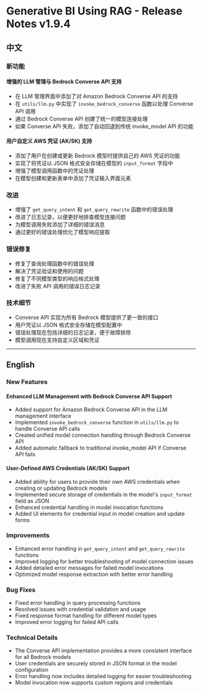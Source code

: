 # Generative BI Using RAG - Release Notes v1.9.4

## 中文

### 新功能

#### 增强的 LLM 管理与 Bedrock Converse API 支持
- 在 LLM 管理界面中添加了对 Amazon Bedrock Converse API 的支持
- 在 `utils/llm.py` 中实现了 `invoke_bedrock_converse` 函数以处理 Converse API 调用
- 通过 Bedrock Converse API 创建了统一的模型连接处理
- 如果 Converse API 失败，添加了自动回退到传统 invoke_model API 的功能

#### 用户自定义 AWS 凭证 (AK/SK) 支持
- 添加了用户在创建或更新 Bedrock 模型时提供自己的 AWS 凭证的功能
- 实现了将凭证以 JSON 格式安全存储在模型的 `input_format` 字段中
- 增强了模型调用函数中的凭证处理
- 在模型创建和更新表单中添加了凭证输入界面元素

### 改进
- 增强了 `get_query_intent` 和 `get_query_rewrite` 函数中的错误处理
- 改进了日志记录，以便更好地排查模型连接问题
- 为模型调用失败添加了详细的错误消息
- 通过更好的错误处理优化了模型响应提取

### 错误修复
- 修复了查询处理函数中的错误处理
- 解决了凭证验证和使用的问题
- 修复了不同模型类型的响应格式处理
- 改进了失败 API 调用的错误日志记录

### 技术细节
- Converse API 实现为所有 Bedrock 模型提供了更一致的接口
- 用户凭证以 JSON 格式安全存储在模型配置中
- 错误处理现在包括详细的日志记录，便于故障排除
- 模型调用现在支持自定义区域和凭证

---

## English

### New Features

#### Enhanced LLM Management with Bedrock Converse API Support
- Added support for Amazon Bedrock Converse API in the LLM management interface
- Implemented `invoke_bedrock_converse` function in `utils/llm.py` to handle Converse API calls
- Created unified model connection handling through Bedrock Converse API
- Added automatic fallback to traditional invoke_model API if Converse API fails

#### User-Defined AWS Credentials (AK/SK) Support
- Added ability for users to provide their own AWS credentials when creating or updating Bedrock models
- Implemented secure storage of credentials in the model's `input_format` field as JSON
- Enhanced credential handling in model invocation functions
- Added UI elements for credential input in model creation and update forms

### Improvements
- Enhanced error handling in `get_query_intent` and `get_query_rewrite` functions
- Improved logging for better troubleshooting of model connection issues
- Added detailed error messages for failed model invocations
- Optimized model response extraction with better error handling

### Bug Fixes
- Fixed error handling in query processing functions
- Resolved issues with credential validation and usage
- Fixed response format handling for different model types
- Improved error logging for failed API calls

### Technical Details
- The Converse API implementation provides a more consistent interface for all Bedrock models
- User credentials are securely stored in JSON format in the model configuration
- Error handling now includes detailed logging for easier troubleshooting
- Model invocation now supports custom regions and credentials



